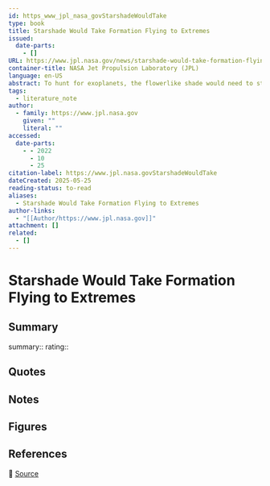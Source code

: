 ```yaml
---
id: https_www_jpl_nasa_govStarshadeWouldTake
type: book
title: Starshade Would Take Formation Flying to Extremes
issued:
  date-parts:
    - []
URL: https://www.jpl.nasa.gov/news/starshade-would-take-formation-flying-to-extremes
container-title: NASA Jet Propulsion Laboratory (JPL)
language: en-US
abstract: To hunt for exoplanets, the flowerlike shade would need to stay aligned with a space telescope over vast distances. Recent work demonstrates how that's possible.
tags:
  - literature_note
author:
  - family: https://www.jpl.nasa.gov
    given: ""
    literal: ""
accessed:
  date-parts:
    - - 2022
      - 10
      - 25
citation-label: https://www.jpl.nasa.govStarshadeWouldTake
dateCreated: 2025-05-25
reading-status: to-read
aliases:
  - Starshade Would Take Formation Flying to Extremes
author-links:
  - "[[Author/https://www.jpl.nasa.gov]]"
attachment: []
related:
  - []
---
```


# Starshade Would Take Formation Flying to Extremes

## Summary
summary::
rating::

## Quotes

## Notes

## Figures

## References

🔗 [Source](https://www.jpl.nasa.gov/news/starshade-would-take-formation-flying-to-extremes)

